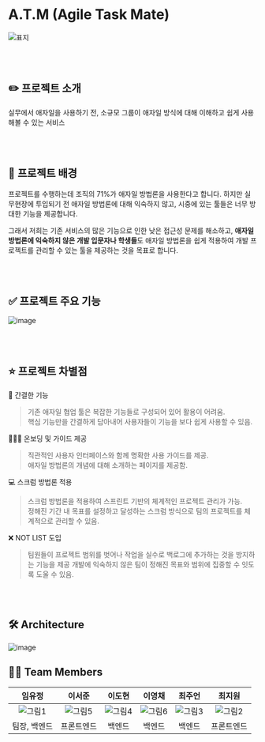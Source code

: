 # A.T.M (Agile Task Mate)
![표지](https://github.com/user-attachments/assets/b40bb315-f0c2-4a6b-95c8-be10176665a2)


<br><br>

## ✏️ 프로젝트 소개
실무에서 애자일을 사용하기 전, 소규모 그룹이 애자일 방식에 대해 이해하고 쉽게 사용해볼 수 있는 서비스

<br><br>

## 🎯 프로젝트 배경
프로젝트를 수행하는데 조직의 71%가 애자일 방법론을 사용한다고 합니다.
하지만 실무현장에 투입되기 전 애자일 방법론에 대해 익숙하지 않고, 시중에 있는 툴들은 너무 방대한 기능을 제공합니다.

그래서 저희는 기존 서비스의 많은 기능으로 인한 낮은 접근성 문제를 해소하고, <strong>애자일 방법론에 익숙하지 않은 개발 입문자나 학생들</strong>도 애자일 방법론을 쉽게 적용하여 개발 프로젝트를 관리할 수 있는 툴을 제공하는 것을 목표로 합니다.

<br><br>

## ✅ 프로젝트 주요 기능
![image](https://github.com/user-attachments/assets/31ce1ca2-ddf7-43bc-b3f4-0447ae195ea5)


<br><br>

## ⭐ 프로젝트 차별점
📌 간결한 기능
> 기존 애자일 협업 툴은 복잡한 기능들로 구성되어 있어 활용이 어려움.<br>
> 핵심 기능만을 간결하게 담아내어 사용자들이 기능을 보다 쉽게 사용할 수 있음.

👩🏻‍🏫 온보딩 및 가이드 제공
> 직관적인 사용자 인터페이스와 함께 명확한 사용 가이드를 제공.<br>
> 애자일 방법론의 개념에 대해 소개하는 페이지를 제공함.

💻 스크럼 방법론 적용
> 스크럼 방법론을 적용하여 스프린트 기반의 체계적인 프로젝트 관리가 가능.<br>
> 정해진 기간 내 목표를 설정하고 달성하는 스크럼 방식으로 팀의 프로젝트를 체계적으로 관리할 수 있음.

❌ NOT LIST 도입
> 팀원들이 프로젝트 범위를 벗어나 작업을 실수로 백로그에 추가하는 것을 방지하는 기능을 제공
> 개발에 익숙하지 않은 팀이 정해진 목표와 범위에 집중할 수 잇도록 도울 수 있음.


<br><br>

## 🛠️ Architecture
![image](https://github.com/user-attachments/assets/cc8829ed-88a5-4843-b51b-3d473948a9e2)




## 🙌🏻 Team Members
|임유정|이서준|이도현|이영채|최주언|최지원
|:---:|:---:|:---:|:---:|:---:|:---:|
|![그림1](https://github.com/user-attachments/assets/00573f57-d6d9-4998-8459-1fe5e502f8ad)|![그림5](https://github.com/user-attachments/assets/1d5bba78-71d9-49ce-a09d-af89b20fe7ba)|![그림4](https://github.com/user-attachments/assets/6cdae8a9-a6cc-4db4-aa47-8bb2de8d0f75)|![그림6](https://github.com/user-attachments/assets/9a82647d-3c3f-4d2f-aa15-41887cec2b5f)|![그림3](https://github.com/user-attachments/assets/08686805-ce1b-4514-80bf-69b6d0468dec)|![그림2](https://github.com/user-attachments/assets/4071ae02-0c5b-4bcf-94b9-b5cfcc5416f2)|
|팀장, 백엔드|프론트엔드|백엔드|백엔드|백엔드|프론트엔드|
